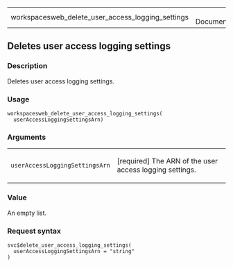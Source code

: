 <table style="width: 100%;">
<tbody>
<tr class="odd">
<td>workspacesweb_delete_user_access_logging_settings</td>
<td style="text-align: right;">R Documentation</td>
</tr>
</tbody>
</table>

## Deletes user access logging settings

### Description

Deletes user access logging settings.

### Usage

    workspacesweb_delete_user_access_logging_settings(
      userAccessLoggingSettingsArn)

### Arguments

<table>
<colgroup>
<col style="width: 35%" />
<col style="width: 65%" />
</colgroup>
<tbody>
<tr class="odd">
<td><code
id="workspacesweb_delete_user_access_logging_settings_:_userAccessLoggingSettingsArn">userAccessLoggingSettingsArn</code></td>
<td><p>[required] The ARN of the user access logging settings.</p></td>
</tr>
</tbody>
</table>

### Value

An empty list.

### Request syntax

    svc$delete_user_access_logging_settings(
      userAccessLoggingSettingsArn = "string"
    )
